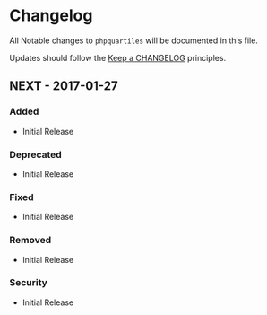 # Changelog

All Notable changes to `phpquartiles` will be documented in this file.

Updates should follow the [Keep a CHANGELOG](http://keepachangelog.com/) principles.

## NEXT - 2017-01-27

### Added
- Initial Release

### Deprecated
- Initial Release

### Fixed
- Initial Release

### Removed
- Initial Release

### Security
- Initial Release
